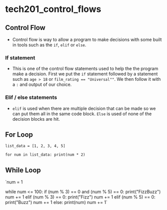 # tech201_control_flows


## Control Flow

- Control flow is way to allow a program to make decisions
  with some built in tools such as the `if`, `elif` or `else`.

### If statement

- This is one of the control flow statements used to help the
  the program make a decision. First we put the `if` statement 
  followed by a statement such as `age > 18` or `film_rating == "Universal""`.
  We then follow it with a `:` and output of our choice.

### Elif / else statements

- `elif` is used when there are multiple decision that can be made so we can put
  them all in the same code block. `Else` is used of none of the decision blocks
  are hit.


## For Loop

`list_data = [1, 2, 3, 4, 5]`

`for num in list_data:
    print(num * 2)`
    
## While Loop

`num = 1


while num <= 100:
    if (num % 3) == 0 and (num % 5) == 0:
        print("FizzBuzz")
        num += 1
    elif (num % 3) == 0:
        print("Fizz")
        num += 1
    elif (num % 5) == 0:
        print("Buzz")
        num += 1
    else:
        print(num)
        num += 1`
